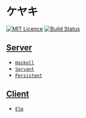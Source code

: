 
# ケヤキ

[![MIT Licence](https://badges.frapsoft.com/os/mit/mit.svg?v=103)](LICENSE)
[![Build Status](https://travis-ci.org/bartholomews/keyaki.svg?branch=master)](https://travis-ci.org/bartholomews/keyaki)
 
## [Server](server/README.md)

+ [`Haskell`](https://www.haskell.org/)  
+ [`Servant`](http://haskell-servant.github.io/)  
+ [`Persistent`](https://hackage.haskell.org/package/persistent)

## [Client](client/README.md)

+ [`Elm`](http://elm-lang.org/)  